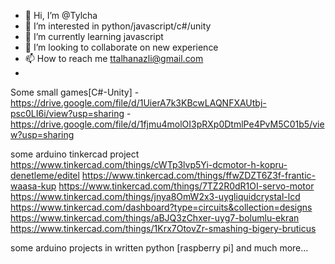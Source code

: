 - 👋 Hi, I’m @Tylcha
- 👀 I’m interested in python/javascript/c#/unity
- 🌱 I’m currently learning javascript
- 💞️ I’m looking to collaborate on new experience
- 📫 How to reach me ttalhanazli@gmail.com
- 
Some small games[C#-Unity]
-https://drive.google.com/file/d/1UierA7k3KBcwLAQNFXAUtbj-psc0LI6i/view?usp=sharing
-https://drive.google.com/file/d/1fjmu4molOI3pRXp0DtmlPe4PvM5C01b5/view?usp=sharing

some arduino tinkercad project
https://www.tinkercad.com/things/cWTp3lvp5Yi-dcmotor-h-kopru-denetleme/editel
https://www.tinkercad.com/things/ffwZDZT6Z3f-frantic-waasa-kup
https://www.tinkercad.com/things/7TZ2R0dR1OI-servo-motor
https://www.tinkercad.com/things/jnya8OmW2x3-uygliquidcrystal-lcd
https://www.tinkercad.com/dashboard?type=circuits&collection=designs
https://www.tinkercad.com/things/aBJQ3zChxer-uyg7-bolumlu-ekran
https://www.tinkercad.com/things/1Krx7OtovZr-smashing-bigery-bruticus

some arduino projects in written python [raspberry pi]
and much more...
<!---
Tylcha/Tylcha is a ✨ special ✨ repository because its `README.md` (this file) appears on your GitHub profile.
You can click the Preview link to take a look at your changes.
--->
